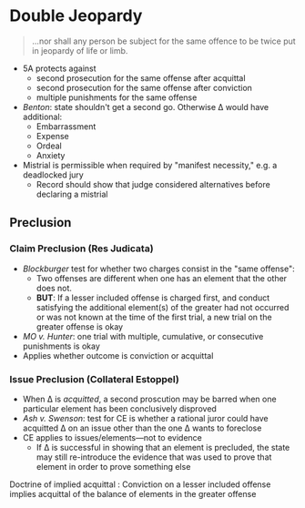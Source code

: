 # Double Jeopardy

> ...nor shall any person be subject for the same offence to be twice put in jeopardy of life or limb.

* 5A protects against 
    * second prosecution for the same offense after acquittal
    * second prosecution for the same offense after conviction
    * multiple punishments for the same offense
* *Benton*: state shouldn't get a second go. Otherwise ∆ would have additional:
    - Embarrassment
    - Expense
    - Ordeal
    - Anxiety
* Mistrial is permissible when required by "manifest necessity," e.g. a deadlocked jury
    - Record should show that judge considered alternatives before declaring a mistrial

## Preclusion

### Claim Preclusion (Res Judicata)

* *Blockburger* test for whether two charges consist in the "same offense":
    - Two offenses are different when one has an element that the other does not.
    * **BUT**: If a lesser included offense is charged first, and conduct satisfying the additional element(s) of the greater had not occurred or was not known at the time of the first trial, a new trial on the greater offense is okay
* *MO v. Hunter*: one trial with multiple, cumulative, or consecutive punishments is okay
* Applies whether outcome is conviction or acquittal

### Issue Preclusion (Collateral Estoppel)

* When ∆ is *acquitted*, a second proscution may be barred when one particular element has been conclusively disproved
* *Ash v. Swenson*: test for CE is whether a rational juror could have acquitted ∆ on an issue other than the one ∆ wants to foreclose
* CE applies to issues/elements—not to evidence
    * If ∆ is successful in showing that an element is precluded, the state may still re-introduce the evidence that was used to prove that element in order to prove something else

Doctrine of implied acquittal
:   Conviction on a lesser included offense implies acquittal of the balance of elements in the greater offense